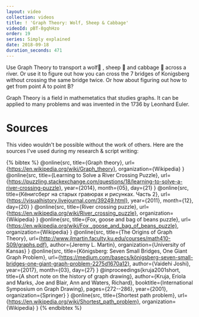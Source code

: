 ```yaml
---
layout: video
collection: videos
title: ! 'Graph Theory: Wolf, Sheep & Cabbage'
videoId: pBT-8gqhHzo
order: 19
series: Simply explained
date: 2018-09-18
duration_seconds: 471
---
```


Use Graph Theory to transport a wolf🐺 , sheep 🐑 and cabbage 🥗 across a river. Or use it to figure out how you can cross the 7 bridges of Konigsberg without crossing the same bridge twice. Or how about figuring out how to get from point A to point B?

Graph Theory is a field in mathemetatics that studies graphs. It can be applied to many problems and was invented in the 1736 by Leonhard Euler.


# Sources
This video wouldn't be possible without the work of others. Here are the sources I've used during my research & script writing:

{% bibtex %}
@online{src,
    title={Graph theory},
    url={https://en.wikipedia.org/wiki/Graph_theory},
    organization={Wikipedia}
}
@online{src,
    title={Learning to Solve a River Crossing Puzzle},
    url={https://puzzling.stackexchange.com/questions/18/learning-to-solve-a-river-crossing-puzzle},
    year={2014},
    month={05},
    day={21}
}
@online{src,
    title={Кёнигсберг на старых гравюрах и рисунках. Часть 2},
    url={https://visualhistory.livejournal.com/39249.html},
    year={2011},
    month={12},
    day={20}
}
@online{src,
    title={River crossing puzzle},
    url={https://en.wikipedia.org/wiki/River_crossing_puzzle},
    organization={Wikipedia}
}
@online{src,
    title={Fox, goose and bag of beans puzzle},
    url={https://en.wikipedia.org/wiki/Fox,_goose_and_bag_of_beans_puzzle},
    organization={Wikipedia}
}
@online{src,
    title={The Origins of Graph Theory},
    url={http://www.jlmartin.faculty.ku.edu/courses/math410-S09/graphs.pdf},
    author={Jeremy L. Martin},
    organization={University of Kansas}
}
@online{src,
    title={Königsberg: Seven Small Bridges, One Giant Graph Problem},
    url={https://medium.com/basecs/königsberg-seven-small-bridges-one-giant-graph-problem-2275d1670a12},
    author={Vaidehi Joshi},
    year={2017},
    month={03},
    day={27}
}
@inproceedings{kruja2001short,
  title={A short note on the history of graph drawing},
  author={Kruja, Eriola and Marks, Joe and Blair, Ann and Waters, Richard},
  booktitle={International Symposium on Graph Drawing},
  pages={272--286},
  year={2001},
  organization={Springer}
}
@online{src,
    title={Shortest path problem},
    url={https://en.wikipedia.org/wiki/Shortest_path_problem},
    organization={Wikipedia}
}
{% endbibtex %}